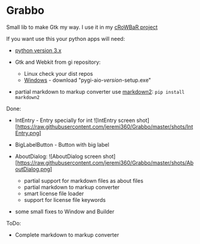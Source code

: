 Grabbo
======

Small lib to make Gtk my way.
I use it in my [cRoWBaR project][3]

If you want use this your python apps will need:

- [python version 3.x][1]
- Gtk and Webkit from gi repository:
   - Linux check your dist repos
   - [Windows][2] - download "pygi-aio-*version*-setup.exe"

- partial markdown to markup converter use [markdown2][4]:
`pip install markdown2`

Done:

* IntEntry - Entry specially for int
  ![IntEntry screen shot][https://raw.githubusercontent.com/jeremi360/Grabbo/master/shots/IntEntry.png]

* BigLabelButton - Button with big label

* AboutDialog:
  ![AboutDialog screen shot][https://raw.githubusercontent.com/jeremi360/Grabbo/master/shots/AboutDialog.png]
  * partial support for markdown files as about files
  * partial markdown to markup converter
  * smart license file loader
  * support for license file keywords
* some small fixes to Window and Builder

ToDo:

* Complete markdown to markup converter

[1]:http://sh.st/nrLQb
[2]:http://sh.st/nrLEb
[3]:https://github.com/jeremi360/cRoWBaR
[4]:https://github.com/trentm/python-markdown2
